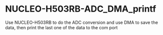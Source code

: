 # NUCLEO-H503RB-ADC_DMA_printf
Use NUCLEO-H503RB to do the ADC conversion and use DMA to save the data, then print the last one of the data to the com port
